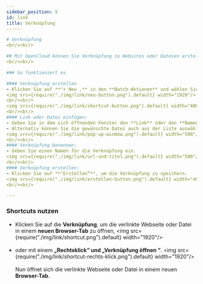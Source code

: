 ```yaml
---
sidebar_position: 5
id: link
title: Verknüpfung
------

# Verknüpfung
<br/><br/>

## Mit OpenCloud können Sie Verknüpfung zu Websites oder Dateien erstellen. 
<br/><br/>

### So funktieniert es

#### Verknüpfung erstellen
- Klicken Sie auf **"+ Neu ‚** in den **Batch-Aktionen** und wählen Sie **"Verknüpfung“**.
<img src={require("./img/link/neu-button.png").default} width="1920"/>
<br/><br/>
<img src={require("./img/link/shortcut-button.png").default} width="400"/>
<br/><br/>
#### Link oder Datei einfügen:
- Geben Sie in dem sich öffnenden Fenster den **Link** oder den **Namen** der Datei ein, die Sie verlinken möchten.
- Alternativ können Sie die gewünschte Datei auch aus der Liste auswählen, nachdem Sie die ersten Buchstaben eingegeben haben.
<img src={require("./img/link/pop-up-window.png").default} width="500"/>
<br/><br/>
#### Verknüpfung benennen:
- Geben Sie einen Namen für die Verknüpfung ein.
<img src={require("./img/link/url-und-titel.png").default} width="500"/>
<br/><br/>
#### Verknüpfung erstellen:
- Klicken Sie auf **"Erstellen“**, um die Verknüpfung zu speichern.
<img src={require("./img/link/erstellen-button.png").default} width="400"/>
<br/><br/>

---
```


### Shortcuts nutzen

- Klicken Sie auf die **Verknüpfung**, um die verlinkte Webseite oder Datei in einem **neuen Browser-Tab** zu öffnen,
<img src={require("./img/link/shortcut.png").default} width="1920"/>
<br/><br/>
- oder mit einem **„Rechtsklick“ und „Verknüpfung öffnen “**.
<img src={require("./img/link/shortcut-rechts-klick.png").default} width="1920"/>
<br/><br/>
Nun öffnet sich die verlinkte Webseite oder Datei in einem neuen **Browser-Tab**.